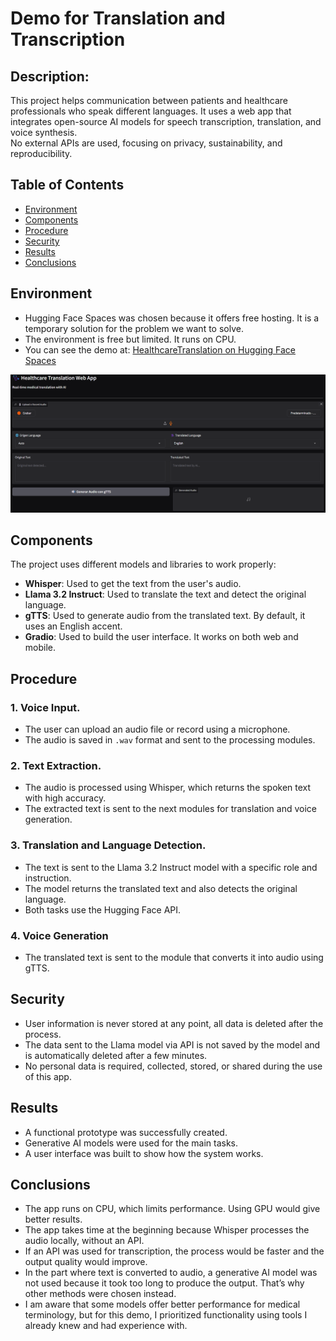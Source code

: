 # Demo for Translation and Transcription

## Description:
This project helps communication between patients and healthcare professionals who speak different languages. It uses a web app that integrates open-source AI models for speech transcription, translation, and voice synthesis.  
No external APIs are used, focusing on privacy, sustainability, and reproducibility.


## Table of Contents
- [Environment](#environment)
- [Components](#components)
- [Procedure](#procedure)
- [Security](#security)
- [Results](#results)
- [Conclusions](#conclusions)

## Environment
- Hugging Face Spaces was chosen because it offers free hosting. It is a temporary solution for the problem we want to solve.
- The environment is free but limited. It runs on CPU.
- You can see the demo at: [HealthcareTranslation on Hugging Face Spaces](https://huggingface.co/spaces/JamesKevinStar/HealthcareTranslation)

![UI](ImgReadMe/ImgUI.png)

## Components 
The project uses different models and libraries to work properly:
  - **Whisper**: Used to get the text from the user's audio.
  - **Llama 3.2 Instruct**: Used to translate the text and detect the original language.
  - **gTTS**: Used to generate audio from the translated text. By default, it uses an English accent.
  - **Gradio**: Used to build the user interface. It works on both web and mobile.
 
## Procedure

### 1. Voice Input. 
- The user can upload an audio file or record using a microphone.
- The audio is saved in `.wav` format and sent to the processing modules.

### 2. Text Extraction.
- The audio is processed using Whisper, which returns the spoken text with high accuracy.
- The extracted text is sent to the next modules for translation and voice generation.

### 3. Translation and Language Detection.
- The text is sent to the Llama 3.2 Instruct model with a specific role and instruction.
- The model returns the translated text and also detects the original language.
- Both tasks use the Hugging Face API.

### 4. Voice Generation 
- The translated text is sent to the module that converts it into audio using gTTS.

## Security
- User information is never stored at any point, all data is deleted after the process.
- The data sent to the Llama model via API is not saved by the model and is automatically deleted after a few minutes.
- No personal data is required, collected, stored, or shared during the use of this app.

## Results
- A functional prototype was successfully created.
- Generative AI models were used for the main tasks.
- A user interface was built to show how the system works.

## Conclusions
- The app runs on CPU, which limits performance. Using GPU would give better results.
- The app takes time at the beginning because Whisper processes the audio locally, without an API.
- If an API was used for transcription, the process would be faster and the output quality would improve.
- In the part where text is converted to audio, a generative AI model was not used because it took too long to produce the output. That’s why other methods were chosen instead.
- I am aware that some models offer better performance for medical terminology, but for this demo, I prioritized functionality using tools I already knew and had experience with.

